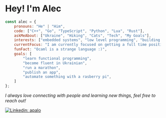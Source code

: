 <h1> Hey! I'm Alec </h1>

```javascript
const alec = {
    pronouns: "He" | "Him",
    code: ["C++", "Go", "TypeScript", "Python", "Lua", "Rust"],
    askMeAbout: ["Ukraine", "Hiking", "Cats", "Tech", "My Goals"],
    interests: ["embedded systems", "low level programming", "building stuff"],
    currentFocus: "I am currently focused on getting a full time position as a software developer",
    funFact: "Ocaml is a strange language :)",
    goals: [
        "learn functional programming",
        "become fluent in Ukrainian",
        "run a marathon",
        "publish an app",
        "automate something with a rasberry pi",
    ]
};
```

<p>
    <em>
    I always love connecting with people and learning new things, feel free to reach out!
    </em>
<p>

[![Linkedin: apalo](https://img.shields.io/badge/-apalo-blue?style=flat-square&logo=Linkedin&logoColor=white&link=https://www.linkedin.com/in/apalo/)](https://www.linkedin.com/in/apalo/)

